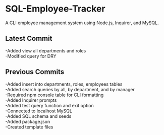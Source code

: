 # SQL-Employee-Tracker
A CLI employee management system using Node.js, Inquirer, and MySQL. 


## Latest Commit  
-Added view all departments and roles  
-Modified query for DRY  

## Previous Commits  
-Added insert into departments, roles, employees tables  
-Added search queries by all, by department, and by manager  
-Required npm console table for CLI formatting  
-Added Inquirer prompts  
-Added test query function and exit option    
-Connected to localhost MySQL  
-Added SQL schema and seeds  
-Added package.json  
-Created template files  
